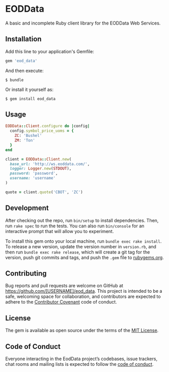 # EODData
A basic and incomplete Ruby client library for the EODData Web Services.

## Installation

Add this line to your application's Gemfile:

```ruby
gem 'eod_data'
```

And then execute:

    $ bundle

Or install it yourself as:

    $ gem install eod_data

## Usage

```ruby
EODData::Client.configure do |config|
  config.symbol_price_uoms = {
    ZC: 'Bushel'
    ZM: 'Ton'
  }
end

client = EODData::Client.new(
  base_url: 'http://ws.eoddata.com/',
  logger: Logger.new(STDOUT),
  password: 'password',
  username: 'username'
)

quote = client.quote('CBOT', 'ZC')
```

## Development

After checking out the repo, run `bin/setup` to install dependencies. Then, run `rake spec` to run the tests. You can also run `bin/console` for an interactive prompt that will allow you to experiment.

To install this gem onto your local machine, run `bundle exec rake install`. To release a new version, update the version number in `version.rb`, and then run `bundle exec rake release`, which will create a git tag for the version, push git commits and tags, and push the `.gem` file to [rubygems.org](https://rubygems.org).

## Contributing

Bug reports and pull requests are welcome on GitHub at https://github.com/[USERNAME]/eod_data. This project is intended to be a safe, welcoming space for collaboration, and contributors are expected to adhere to the [Contributor Covenant](http://contributor-covenant.org) code of conduct.

## License

The gem is available as open source under the terms of the [MIT License](https://opensource.org/licenses/MIT).

## Code of Conduct

Everyone interacting in the EodData project’s codebases, issue trackers, chat rooms and mailing lists is expected to follow the [code of conduct](https://github.com/[USERNAME]/eod_data/blob/master/CODE_OF_CONDUCT.md).
